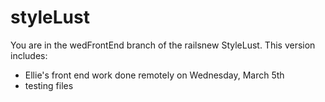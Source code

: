 styleLust
=========

<p>You are in the wedFrontEnd branch of the railsnew StyleLust. This version includes:<p>

 * Ellie's front end work done remotely on Wednesday, March 5th
 * testing files

